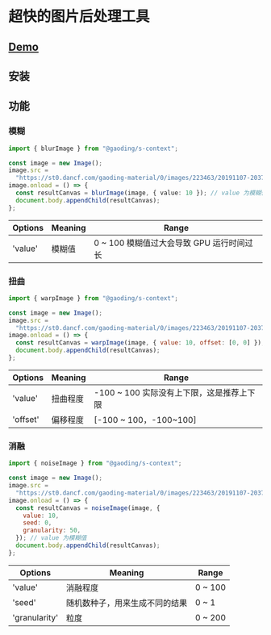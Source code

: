 # 超快的图片后处理工具

## [Demo]()

## 安装

## 功能

### 模糊

```typescript
import { blurImage } from "@gaoding/s-context";

const image = new Image();
image.src =
  "https://st0.dancf.com/gaoding-material/0/images/223463/20191107-203725-leuLE.jpg";
image.onload = () => {
  const resultCanvas = blurImage(image, { value: 10 }); // value 为模糊值
  document.body.appendChild(resultCanvas);
};
```

| Options | Meaning | Range                                     |
| ------- | ------- | ----------------------------------------- |
| 'value' | 模糊值  | 0 ~ 100 模糊值过大会导致 GPU 运行时间过长 |

### 扭曲

```javascript
import { warpImage } from "@gaoding/s-context";

const image = new Image();
image.src =
  "https://st0.dancf.com/gaoding-material/0/images/223463/20191107-203725-leuLE.jpg";
image.onload = () => {
  const resultCanvas = warpImage(image, { value: 10, offset: [0, 0] }); // value 为模糊值
  document.body.appendChild(resultCanvas);
};
```

| Options  | Meaning  | Range                                     |
| -------- | -------- | ----------------------------------------- |
| 'value'  | 扭曲程度 | -100 ~ 100 实际没有上下限，这是推荐上下限 |
| 'offset' | 偏移程度 | [-100 ~ 100，-100~100]                    |

### 消融

```javascript
import { noiseImage } from "@gaoding/s-context";

const image = new Image();
image.src =
  "https://st0.dancf.com/gaoding-material/0/images/223463/20191107-203725-leuLE.jpg";
image.onload = () => {
  const resultCanvas = noiseImage(image, {
    value: 10,
    seed: 0,
    granularity: 50,
  }); // value 为模糊值
  document.body.appendChild(resultCanvas);
};
```

| Options       | Meaning                        | Range   |
| ------------- | ------------------------------ | ------- |
| 'value'       | 消融程度                       | 0 ~ 100 |
| 'seed'        | 随机数种子，用来生成不同的结果 | 0 ~ 1   |
| 'granularity' | 粒度                           | 0 ~ 200 |
